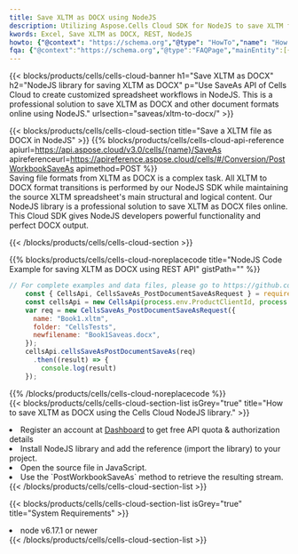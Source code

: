 ```yaml
---
title: Save XLTM as DOCX using NodeJS 
description: Utilizing Aspose.Cells Cloud SDK for NodeJS to save XLTM format file as DOCX format file. 
kwords: Excel, Save XLTM as DOCX, REST, NodeJS
howto: {"@context": "https://schema.org","@type": "HowTo","name": "How to save XLTM as DOCX using the Cells Cloud NodeJS library.","description": "How to save XLTM as DOCX using the Cells Cloud NodeJS library.","image": {"@type": "ImageObject"},"url": "/nodejs/saveas/xltm-to-docx/","step": [{ "@type": "HowToStep","name": "How to save XLTM as DOCX using the Cells Cloud NodeJS library. step 1", "image": {"@type": "ImageObject",},"url": "/nodejs/saveas/xltm-to-docx/","text": "Register an account at <a href='https://dashboard.aspose.cloud/'>Dashboard</a> to get free API quota & authorization details",},{ "@type": "HowToStep","name": "How to save XLTM as DOCX using the Cells Cloud NodeJS library. step 1", "image": {"@type": "ImageObject",},"url": "/nodejs/saveas/xltm-to-docx/","text": "Install NodeJS library and add the reference (import the library) to your project.",},{ "@type": "HowToStep","name": "How to save XLTM as DOCX using the Cells Cloud NodeJS library. step 1", "image": {"@type": "ImageObject",},"url": "/nodejs/saveas/xltm-to-docx/","text": "Open the source file in JavaScript.",},{ "@type": "HowToStep","name": "How to save XLTM as DOCX using the Cells Cloud NodeJS library. step 1", "image": {"@type": "ImageObject",},"url": "/nodejs/saveas/xltm-to-docx/","text": "Use the `PostWorkbookSaveAs` method to retrieve the resulting stream.",}, ],"supply": {"@type": "HowToSupply","name": "document"},"tool": [{"@type": "HowToTool","name": "Visual Studio, Visual Studio Code, WebStorm"},{"@type": "HowToTool","name": "Aspose Cells"}],"totalTime": "PT6M"}
fqa: {"@context":"https://schema.org","@type":"FAQPage","mainEntity":[{"@type":"Question","name":"Why save file as other formats file in C# using REST API?","acceptedAnswer":{"@type":"Answer","text":"Documents are encoded in many ways, and some files may be incompatible with the software you use. To open and read such files, just save them as appropriate file formats.<br/><ol><li>Install .NET SDK and add the reference (import the library) to your project.</li><li>Open the source file in C# using REST API.</li><li>Call the PostWorkbookSaveAsRequest() method, passing an output filename with required extension.</li><li>Get the result of save as a separate file.</li></ol>"}},{"@type":"Question","name":"What file formats can I save as with your C# library?","acceptedAnswer":{"@type":"Answer","text":"We support a variety of file formats for conversion using .NET library, including XLSX, Excel, xls , PDF, CSV, HTML, Markdown, XML, PNG, JPG, TIFF, Json, TXT and many more."}},{"@type":"Question","name":"What is the maximum allowed file size for conversion using this .NET library?","acceptedAnswer":{"@type":"Answer","text":"There are no file size limits for format conversions using .NET library."}}]}
---
```



{{< blocks/products/cells/cells-cloud-banner h1="Save XLTM as DOCX" h2="NodeJS library for saving XLTM as DOCX" p="Use SaveAs API of Cells Cloud to create customized spreadsheet workflows in NodeJS. This is a professional solution to save XLTM as DOCX and other document formats online using NodeJS." urlsection="saveas/xltm-to-docx/" >}}

{{< blocks/products/cells/cells-cloud-section  title="Save a XLTM file as DOCX in NodeJS" >}}
{{% blocks/products/cells/cells-cloud-api-reference  apiurl=https://api.aspose.cloud/v3.0/cells/{name}/SaveAs  apireferenceurl=https://apireference.aspose.cloud/cells/#/Conversion/PostWorkbookSaveAs  apimethod=POST %}}
<br/>
Saving file formats from XLTM as DOCX is a complex task. All XLTM to DOCX format transitions is performed by our NodeJS SDK while maintaining the source XLTM spreadsheet's main structural and logical content. Our NodeJS library is a professional solution to save XLTM as DOCX files online. This Cloud SDK gives NodeJS developers powerful functionality and perfect DOCX output.

{{< /blocks/products/cells/cells-cloud-section >}}

{{% blocks/products/cells/cells-cloud-noreplacecode title="NodeJS Code Example for saving XLTM as DOCX using REST API" gistPath="" %}}
  
```js
// For complete examples and data files, please go to https://github.com/aspose-cells-cloud/aspose-cells-cloud-node/
    const { CellsApi, CellsSaveAs_PostDocumentSaveAsRequest } = require("asposecellscloud");
    const cellsApi = new CellsApi(process.env.ProductClientId, process.env.ProductClientSecret);
    var req = new CellsSaveAs_PostDocumentSaveAsRequest({
      name: "Book1.xltm",
      folder: "CellsTests",
      newfilename: "Book1Saveas.docx",
    });
    cellsApi.cellsSaveAsPostDocumentSaveAs(req)
      .then((result) => {
        console.log(result)
    });
```
  
{{% /blocks/products/cells/cells-cloud-noreplacecode  %}}
<br/>
{{< blocks/products/cells/cells-cloud-section-list isGrey="true"  title="How to save XLTM as DOCX using the Cells Cloud NodeJS library." >}}
<li>Register an account at <a href="https://dashboard.aspose.cloud/">Dashboard</a> to get free API quota & authorization details</li>
<li>Install NodeJS library and add the reference (import the library) to your project.</li>
<li>Open the source file in JavaScript.</li>
<li>Use the `PostWorkbookSaveAs` method to retrieve the resulting stream.</li>
{{< /blocks/products/cells/cells-cloud-section-list >}}

{{< blocks/products/cells/cells-cloud-section-list isGrey="true"  title="System Requirements" >}}
<li>node v6.17.1 or newer</li>
{{< /blocks/products/cells/cells-cloud-section-list >}}
